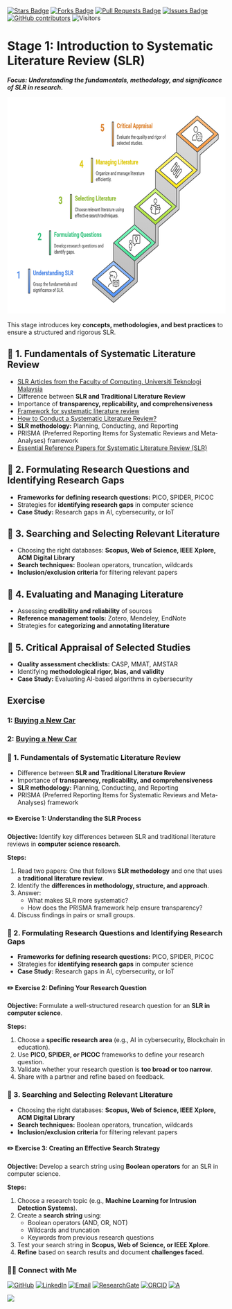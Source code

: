 <a href="https://github.com/drshahizan/short-course/stargazers"><img src="https://img.shields.io/github/stars/drshahizan/short-course" alt="Stars Badge"/></a>
<a href="https://github.com/drshahizan/short-course/network/members"><img src="https://img.shields.io/github/forks/drshahizan/short-course" alt="Forks Badge"/></a>
<a href="https://github.com/drshahizan/short-course/pulls"><img src="https://img.shields.io/github/issues-pr/drshahizan/short-course" alt="Pull Requests Badge"/></a>
<a href="https://github.com/drshahizan/short-course"><img src="https://img.shields.io/github/issues/drshahizan/short-course" alt="Issues Badge"/></a>
<a href="https://github.com/drshahizan/short-course/graphs/contributors"><img alt="GitHub contributors" src="https://img.shields.io/github/contributors/drshahizan/short-course?color=2b9348"></a>
![Visitors](https://api.visitorbadge.io/api/visitors?path=https%3A%2F%2Fgithub.com%2Fdrshahizan%2Fshort-course&labelColor=%23d9e3f0&countColor=%23697689&style=flat)

# Stage 1: Introduction to Systematic Literature Review (SLR)
**_Focus: Understanding the fundamentals, methodology, and significance of SLR in research._**  

 <img src="https://github.com/drshahizan/short-course/blob/main/workshop/25slr/images/Stage1_SLR.png" alt="Shahizan SLR"  height="500">

This stage introduces key **concepts, methodologies, and best practices** to ensure a structured and rigorous SLR.

## 🔹 1. Fundamentals of Systematic Literature Review  
- [SLR Articles from the Faculty of Computing, Universiti Teknologi Malaysia](SLR-fc.md)
- Difference between **SLR and Traditional Literature Review**  
- Importance of **transparency, replicability, and comprehensiveness**
- [Framework for systematic literature review](https://ars.els-cdn.com/content/image/1-s2.0-S2405844023027548-gr1_lrg.jpg)
- [How to Conduct a Systematic Literature Review?](conduct.md)
- **SLR methodology:** Planning, Conducting, and Reporting  
- PRISMA (Preferred Reporting Items for Systematic Reviews and Meta-Analyses) framework  
- [Essential Reference Papers for Systematic Literature Review (SLR)](paper.md)

## 🔹 2. Formulating Research Questions and Identifying Research Gaps  
- **Frameworks for defining research questions:** PICO, SPIDER, PICOC  
- Strategies for **identifying research gaps** in computer science  
- **Case Study:** Research gaps in AI, cybersecurity, or IoT  

## 🔹 3. Searching and Selecting Relevant Literature  
- Choosing the right databases: **Scopus, Web of Science, IEEE Xplore, ACM Digital Library**  
- **Search techniques:** Boolean operators, truncation, wildcards  
- **Inclusion/exclusion criteria** for filtering relevant papers  

## 🔹 4. Evaluating and Managing Literature  
- Assessing **credibility and reliability** of sources  
- **Reference management tools:** Zotero, Mendeley, EndNote  
- Strategies for **categorizing and annotating literature**  

## 🔹 5. Critical Appraisal of Selected Studies  
- **Quality assessment checklists:** CASP, MMAT, AMSTAR  
- Identifying **methodological rigor, bias, and validity**  
- **Case Study:** Evaluating AI-based algorithms in cybersecurity  



## Exercise

### 1: [Buying a New Car](exer1.md)
### 2: [Buying a New Car](exer1.md)


### 🔹 1. Fundamentals of Systematic Literature Review  
- Difference between **SLR and Traditional Literature Review**  
- Importance of **transparency, replicability, and comprehensiveness**  
- **SLR methodology:** Planning, Conducting, and Reporting  
- PRISMA (Preferred Reporting Items for Systematic Reviews and Meta-Analyses) framework  

#### ✏️ **Exercise 1: Understanding the SLR Process**  
**Objective:** Identify key differences between SLR and traditional literature reviews in **computer science research**.  

**Steps:**  
1. Read two papers: One that follows **SLR methodology** and one that uses a **traditional literature review**.  
2. Identify the **differences in methodology, structure, and approach**.  
3. Answer:  
   - What makes SLR more systematic?  
   - How does the PRISMA framework help ensure transparency?  
4. Discuss findings in pairs or small groups.  

### 🔹 2. Formulating Research Questions and Identifying Research Gaps  
- **Frameworks for defining research questions:** PICO, SPIDER, PICOC  
- Strategies for **identifying research gaps** in computer science  
- **Case Study:** Research gaps in AI, cybersecurity, or IoT  

#### ✏️ **Exercise 2: Defining Your Research Question**  
**Objective:** Formulate a well-structured research question for an **SLR in computer science**.  

**Steps:**  
1. Choose a **specific research area** (e.g., AI in cybersecurity, Blockchain in education).  
2. Use **PICO, SPIDER, or PICOC** frameworks to define your research question.  
3. Validate whether your research question is **too broad or too narrow**.  
4. Share with a partner and refine based on feedback.  

### 🔹 3. Searching and Selecting Relevant Literature  
- Choosing the right databases: **Scopus, Web of Science, IEEE Xplore, ACM Digital Library**  
- **Search techniques:** Boolean operators, truncation, wildcards  
- **Inclusion/exclusion criteria** for filtering relevant papers  

#### ✏️ **Exercise 3: Creating an Effective Search Strategy**  
**Objective:** Develop a search string using **Boolean operators** for an SLR in computer science.  

**Steps:**  
1. Choose a research topic (e.g., **Machine Learning for Intrusion Detection Systems**).  
2. Create a **search string** using:  
   - Boolean operators (AND, OR, NOT)  
   - Wildcards and truncation  
   - Keywords from previous research questions  
3. Test your search string in **Scopus, Web of Science, or IEEE Xplore**.  
4. **Refine** based on search results and document **challenges faced**.  

### 🙌🏻 Connect with Me
<p align="left">
    <a href="https://github.com/drshahizan" target="_blank"><img alt="GitHub" src="https://img.shields.io/badge/-@drshahizan-181717?style=flat-square&logo=GitHub&logoColor=white"></a>
    <a href="https://www.linkedin.com/in/drshahizan" target="_blank"><img alt="LinkedIn" src="https://img.shields.io/badge/-drshahizan-blue?style=flat-square&logo=Linkedin&logoColor=white&link=https://www.linkedin.com/in/drshahizan/"></a>
    <a href="mailto:shahizan@utm.my" target="_blank"><img alt="Email" src="https://img.shields.io/badge/-shahizan@utm.my-c14438?style=flat-square&logo=Gmail&logoColor=white&link=mailto:shahizan@utm.my.com"></a>
    <a href="https://www.researchgate.net/profile/Mohd-Othman-28" target="_blank"><img alt="ResearchGate" src="https://img.shields.io/badge/-ResearchGate-00CCBB?style=flat-square&logo=ResearchGate&logoColor=white"></a>
    <a href="https://orcid.org/0000-0003-4261-1873" target="_blank"><img alt="ORCID" src="https://img.shields.io/badge/-ORCID-A6CE39?style=flat-square&logo=ORCID&logoColor=white"></a> 
 <a href="https://visitorbadge.io/status?path=https%3A%2F%2Fgithub.com%2Fdrshahizan" target="_blank"><img alt="A" src="https://api.visitorbadge.io/api/visitors?path=https%3A%2F%2Fgithub.com%2Fdrshahizan&labelColor=%23697689&countColor=%23555555&style=plastic"></a>
 
![](https://hit.yhype.me/github/profile?user_id=81284918)
</p>


